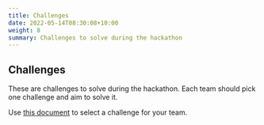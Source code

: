 ```yaml
---
title: Challenges
date: 2022-05-14T08:30:08+10:00
weight: 8
summary: Challenges to solve during the hackathon
---
```


## Challenges

These are challenges to solve during the hackathon.
Each team should pick one challenge and aim to solve it.

Use [this document](https://docs.google.com/spreadsheets/d/1UMyFQutDpbc5dKvOdf66XH4hvsqUUX5IUQd-eGbhCpw/edit?usp=sharing) to select a challenge for your team.

